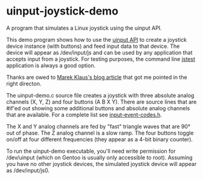 # uinput-joystick-demo

A program that simulates a Linux joystick using the uinput API.

This demo program shows how to use the [uinput API](https://www.kernel.org/doc/html/v4.12/input/uinput.html) to create a joystick device instance (with buttons) and feed input data to that device.  The device will appear as /dev/input/js<N> and can be used by any application that accepts input from a joystick.  For testing purposes, the command line [jstest](https://linux.die.net/man/1/jstest) application is always a good option.

Thanks are owed to [Marek Klaus's blog article](https://blog.marekkraus.sk/c/linuxs-uinput-usage-tutorial-virtual-gamepad/) that got me pointed in the right directon.

The uinput-demo.c source file creates a joystick with three absolute analog channels (X, Y, Z) and four buttons (A B X Y).  There are source lines that are #if'ed out showing some additional buttons and absolute analog channels that are available.  For a complete list see [input-event-codes.h](https://github.com/torvalds/linux/blob/master/include/uapi/linux/input-event-codes.h).

The X and Y analog channels are fed by "fast" triangle waves that are 90° out of phase.  The Z analog channel is a slow ramp.  The four buttons toggle on/off at four different frequencies (they appear as a 4-bit binary counter).

To run the uinput-demo executable, you'll need write permission for /dev/uinput (which on Gentoo is usually only accessible to root).  Assuming you have no other joystick devices, the simulated joystick device will appear as /dev/input/js0.
